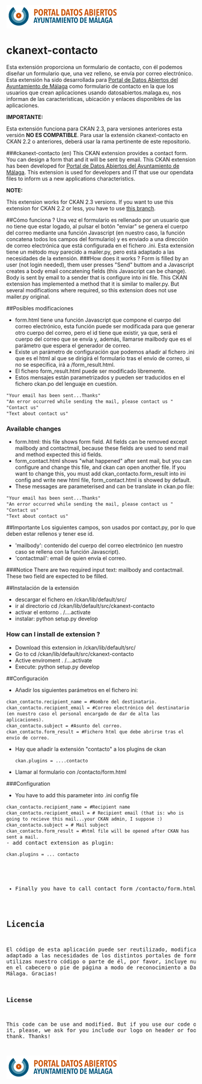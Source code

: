 ![Logo datos abiertos Málaga](https://github.com/damalaga/ckanext-malaga/blob/master/ckanext/malaga/public/images/logoportaldatosabiertos.png)

ckanext-contacto
================
Esta extensión proporciona un formulario de contacto, con él podemos diseñar un formulario que, una vez relleno, se envía por correo electrónico.
Esta extensión ha sido desarrollada para [Portal de Datos Abiertos del Ayuntamiento de Málaga](http://datosabiertos.malaga.eu) como formulario de contacto en la que los usuarios que crean aplicaciones usando datosabiertos.malaga.eu, nos informan de las características, ubicación y enlaces disponibles de las aplicaciones.

<b>IMPORTANTE:</b>

Esta extensión funciona para CKAN 2.3, para versiones anteriores esta versión <b>NO ES COMPATIBLE</b>.
Para usar la extensión ckanext-contacto en CKAN 2.2 o anteriores, deberá usar la rama pertinente de este repositorio.

###ckanext-contacto (en)
This CKAN extension provides a contact form. You can design a form that and it will be sent by email.
This CKAN extension has been developed for [Portal de Datos Abiertos del Ayuntamiento de Málaga](http://datosabiertos.malaga.eu). This extension is used for developers and IT that use our opendata files to inform us a new applications characteristics.

<b>NOTE:</b>

This extension works for CKAN 2.3 versions.
If you want to use this extension for CKAN 2.2 or less, you have to use [this branch](https://github.com/damalaga/ckanext-contacto/tree/v1.0-for-CKAN-2.2-y-ant).

##Cómo funciona ?
Una vez el formulario es rellenado por un usuario que no tiene que estar logado, al pulsar el botón "enviar" se genera el cuerpo del correo mediante una función Javascript (en nuestro caso, la función concatena todos los campos del formulario) y es enviado a una dirección de correo electrónica que está configurada en el fichero .ini.
Esta extensión tiene un método muy parecido a mailer.py, pero está adaptado a las necesidades de la extensión.
###How does it works ?
Form is filled by an user (not login needed), them user presses "Send" buttom and a Javascript creates a body email concatening fields (this Javascript can be change). Body is sent by email to a sender that is configure into ini file. 
This CKAN extension has implemented a method that it is similar to mailer.py. But several modifications where required, so this extension does not use mailer.py original.

##Posibles modificaciones
* form.html tiene una función Javascript que compone el cuerpo del correo electrónico, esta función puede ser modificada para que generar otro cuerpo del correo, pero el id tiene que existir, ya que, será el cuerpo del correo que se envía y, además, llamarse mailbody que es el parámetro que espera el generador de correo.
* Existe un parámetro de configuración que podemos añadir al fichero .ini que es el html al que se dirigirá el formulario tras el envío de correo, si no se especifica, irá a /form_result.html.
* El fichero form_result.html puede ser modificado libremente.
* Estos mensajes están parametrizados y pueden ser traducidos en el fichero ckan.po del lenguaje en cuestión.
<pre>
<code>"Your email has been sent...Thanks"</code>
<code>"An error occurred while sending the mail, please contact us "</code>
<code>"Contact us"</code>
<code>"Text about contact us"</code>
</pre>

### Available changes
* form.html: this file shows form field. All fields can be removed except mailbody and contactmail, because these fields are used to send mail and method expected this id fields.
* form_contact.html shows "what happened" after sent mail, but you can configure and change this file, and ckan can open another file. If you want to change this, you must add ckan_contacto.form_result into ini config and write new html file, form_contact.html is showed by default.
* These messages are parameterised and can be translate in ckan.po file:
<pre>
<code>"Your email has been sent...Thanks"</code>
<code>"An error occurred while sending the mail, please contact us "</code>
<code>"Contact us"</code>
<code>"Text about contact us"</code>
</pre>

##Importante
Los siguientes campos, son usados por contact.py, por lo que deben estar rellenos y tener ese id.
* 'mailbody': contenido del cuerpo del correo electrónico (en nuestro caso se rellena con la función Javascript).
* 'contactmail': email de quien envía el correo.

###Notice
There are two required input text: mailbody and contactmail. These two field are expected to be filled.

##Instalación de la extensión
* descargar el fichero en /ckan/lib/default/src/
* ir al directorio cd /ckan/lib/default/src/ckanext-contacto
* activar el entorno . /....activate
* instalar: python setup.py develop

### How can I install de extension ?
* Download this extension in  /ckan/lib/default/src/
* Go to cd /ckan/lib/default/src/ckanext-contacto
* Active enviroment  . /....activate
* Execute: python setup.py develop

##Configuración
- Añadir los siguientes parámetros en el fichero ini:
<pre>
<code>ckan_contacto.recipient_name = #Nombre del destinatario.</code>
<code>ckan_contacto.recipient_email = #Correo electrónico del destinatario (en nuestro caso el personal encargado de dar de alta las aplicaciones).</code>
<code>ckan_contacto.subject = #Asunto del correo.</code>
<code>ckan_contacto.form_result = #Fichero html que debe abrirse tras el envío de correo.</code>
</pre>
- Hay que añadir la extensión "contacto" a los plugins de ckan <pre><code>ckan.plugins = ....contacto</code></pre>
- Llamar al formulario con /contacto/form.html

###Configuration
- You have to add this parameter into .ini config file
<pre>
<code>ckan_contacto.recipient_name = #Recipient name </code>
<code>ckan_contacto.recipient_email = # Recipient email (that is: who is going to recieve this mail...your CKAN admin, I suppose :)</code>
<code>ckan_contacto.subject = # Mail subject</code>
<code>ckan_contacto.form_result = #html file will be opened after CKAN has sent a mail.</code>
- add contact extension as plugin:<pre><code>ckan.plugins = ... contacto</code></pre>
- Finally you have to call contact form /contacto/form.html

## Licencia
El código de esta aplicación puede ser reutilizado, modificado y adaptado a las necesidades de los distintos portales de forma libre. Si utilizas nuestro código o parte de él, por favor, incluye nuestro logo en el cabecero o pie de página a modo de reconocimiento a Datos abiertos Málaga. Gracias!
### License
This code can be use and modified. But if you use our code or part of it, please, we ask for you include our logo on header or footer as a thank. Thanks!

![Logo datos abiertos Málaga](https://github.com/damalaga/ckanext-malaga/blob/master/ckanext/malaga/public/images/logoportaldatosabiertos.png)


